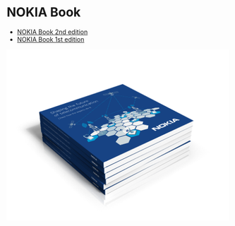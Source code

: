 NOKIA Book
==========

 * [NOKIA Book 2nd edition](02/)
 * [NOKIA Book 1st edition](01/)

![Titlepage](02/img/nb2a.png)
